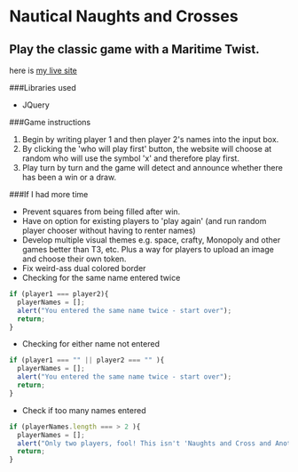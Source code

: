 # Nautical Naughts and Crosses
## Play the classic game with a Maritime Twist.

here is [my live site](https://a-rutnam.github.io/tictactoe/)

###Libraries used
- JQuery


###Game instructions
1. Begin by writing player 1 and then player 2's names into the input box.
2. By clicking the 'who will play first' button, the website will choose at random who will use the symbol 'x' and therefore play first.
3. Play turn by turn and the game will detect and announce whether there has been a win or a draw.



###If I had more time
- Prevent squares from being filled after win.
- Have on option for existing players to 'play again' (and run random player chooser without having to renter names)
- Develop multiple visual themes e.g. space, crafty, Monopoly and other games better than T3, etc. Plus a way for players to upload an image and choose their own token.
- Fix weird-ass dual colored border
- Checking for the same name entered twice


```JavaScript
if (player1 === player2){
  playerNames = [];
  alert("You entered the same name twice - start over");
  return;
}
```
- Checking for either name not entered
```JavaScript
if (player1 === "" || player2 === "" ){
  playerNames = [];
  alert("You entered the same name twice - start over");
  return;
}
```
- Check if too many names entered
```JavaScript
if (playerNames.length === > 2 ){
  playerNames = [];
  alert("Only two players, fool! This isn't 'Naughts and Cross and Another Thing!'");
  return;
}
```
